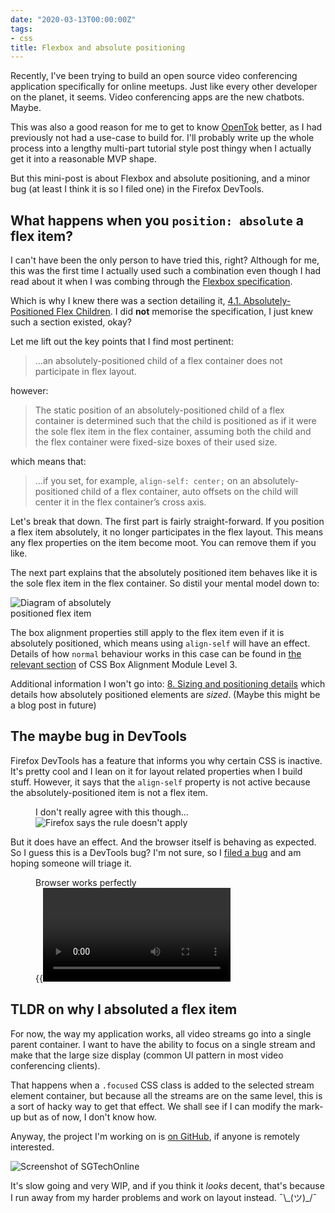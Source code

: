 ```yaml
---
date: "2020-03-13T00:00:00Z"
tags:
- css
title: Flexbox and absolute positioning
---
```

Recently, I've been trying to build an open source video conferencing application specifically for online meetups. Just like every other developer on the planet, it seems. Video conferencing apps are the new chatbots. Maybe.

This was also a good reason for me to get to know [OpenTok](https://tokbox.com/developer/guides/basics/) better, as I had previously not had a use-case to build for. I'll probably write up the whole process into a lengthy multi-part tutorial style post thingy when I actually get it into a reasonable MVP shape.

But this mini-post is about Flexbox and absolute positioning, and a minor bug (at least I think it is so I filed one) in the Firefox DevTools.

## What happens when you `position: absolute` a flex item?

I can't have been the only person to have tried this, right? Although for me, this was the first time I actually used such a combination even though I had read about it when I was combing through the [Flexbox specification](https://www.w3.org/TR/css-flexbox-1/).

Which is why I knew there was a section detailing it, [4.1. Absolutely-Positioned Flex Children](https://www.w3.org/TR/css-flexbox-1/#abspos-items). I did **not** memorise the specification, I just knew such a section existed, okay?

Let me lift out the key points that I find most pertinent:

> …an absolutely-positioned child of a flex container does not participate in flex layout.

however:

> The static position of an absolutely-positioned child of a flex container is determined such that the child is positioned as if it were the sole flex item in the flex container, assuming both the child and the flex container were fixed-size boxes of their used size.

which means that:

> …if you set, for example, `align-self: center;` on an absolutely-positioned child of a flex container, auto offsets on the child will center it in the flex container’s cross axis. 

Let's break that down. The first part is fairly straight-forward. If you position a flex item absolutely, it no longer participates in the flex layout. This means any flex properties on the item become moot. You can remove them if you like.

The next part explains that the absolutely positioned item behaves like it is the sole flex item in the flex container. So distil your mental model down to:

<img style="max-width:15em" src="/assets/images/posts/flexbox-absolute/mental-model.svg" alt="Diagram of absolutely positioned flex item">

The box alignment properties still apply to the flex item even if it is absolutely positioned, which means using `align-self` will have an effect. Details of how `normal` behaviour works in this case can be found in [the relevant section](https://www.w3.org/TR/css-align-3/#propdef-align-self) of CSS Box Alignment Module Level 3.

Additional information I won't go into: [8. Sizing and positioning details](https://www.w3.org/TR/css-position-3/#size-and-position-details) which details how absolutely positioned elements are *sized*. (Maybe this might be a blog post in future)

## The maybe bug in DevTools

Firefox DevTools has a feature that informs you why certain CSS is inactive. It's pretty cool and I lean on it for layout related properties when I build stuff. However, it says that the `align-self` property is not active because the absolutely-positioned item is not a flex item.

<figure>
    <figcaption>I don't really agree with this though…</figcaption>
    <img srcset="/assets/images/posts/flexbox-absolute/inactive-480.jpg 480w, /assets/images/posts/flexbox-absolute/inactive-640.jpg 640w, /assets/images/posts/flexbox-absolute/inactive-960.jpg 960w, /assets/images/posts/flexbox-absolute/inactive-1280.jpg 1280w" sizes="(max-width: 400px) 100vw, (max-width: 960px) 75vw, 640px" src="/assets/images/posts/flexbox-absolute/inactive-640.jpg" alt="Firefox says the rule doesn't apply">
</figure>

But it does have an effect. And the browser itself is behaving as expected. So I guess this is a DevTools bug? I'm not sure, so I [filed a bug](https://bugzilla.mozilla.org/show_bug.cgi?id=1622176) and am hoping someone will triage it.

<figure>
    <figcaption>Browser works perfectly</figcaption>
    {{<video filename="abs-flex">}}
</figure>

## TLDR on why I absoluted a flex item

For now, the way my application works, all video streams go into a single parent container. I want to have the ability to focus on a single stream and make that the large size display (common UI pattern in most video conferencing clients).

That happens when a `.focused` CSS class is added to the selected stream element container, but because all the streams are on the same level, this is a sort of hacky way to get that effect. We shall see if I can modify the mark-up but as of now, I don't know how.

Anyway, the project I'm working on is [on GitHub](https://github.com/huijing/sgtechonline), if anyone is remotely interested.

<img srcset="/assets/images/posts/flexbox-absolute/sgtechonline-480.jpg 480w, /assets/images/posts/flexbox-absolute/sgtechonline-640.jpg 640w, /assets/images/posts/flexbox-absolute/sgtechonline-960.jpg 960w, /assets/images/posts/flexbox-absolute/sgtechonline-1280.jpg 1280w" sizes="(max-width: 400px) 100vw, (max-width: 960px) 75vw, 640px" src="/assets/images/posts/flexbox-absolute/sgtechonline-640.jpg" alt="Screenshot of SGTechOnline">

It's slow going and very WIP, and if you think it *looks* decent, that's because I run away from my harder problems and work on layout instead. <span class="kaomoji">¯\\\_(ツ)_/¯</span>
